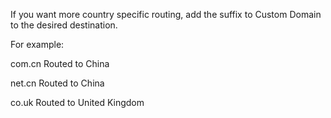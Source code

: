 If you want more country specific routing, add the suffix to Custom Domain to the desired destination.

For example:

com.cn Routed to China

net.cn Routed to China


co.uk Routed to United Kingdom


